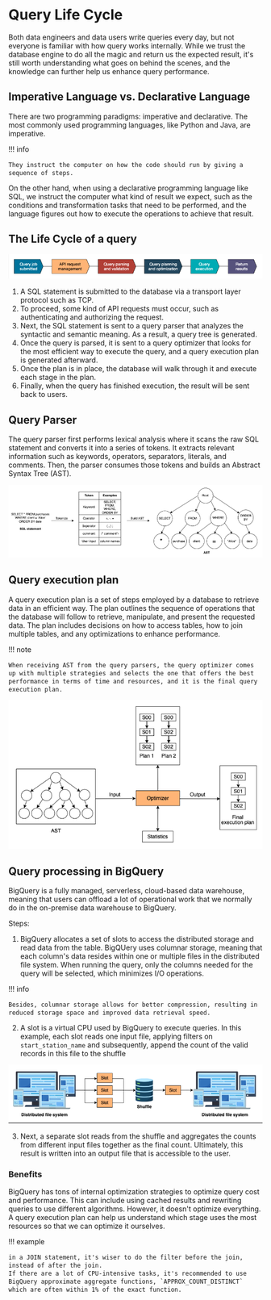# Query Life Cycle

Both data engineers and data users write queries every day, but not everyone is familiar with how query works internally.
While we trust the database engine to do all the magic and return us the expected result, it's still worth understanding what goes on behind the scenes, and the knowledge can further help us enhance query performance.

## Imperative Language vs. Declarative Language

There are two programming paradigms: imperative and declarative.
The most commonly used programming languages, like Python and Java, are imperative.

!!! info

    They instruct the computer on how the code should run by giving a sequence of steps.

On the other hand, when using a declarative programming language like SQL, we instruct the computer what kind of result we expect, such as the conditions and transformation tasks that need to be performed, and the language figures out how to execute the operations to achieve that result.

## The Life Cycle of a query

![life cycle of query](../pics/query-life-cycle.png)

1. A SQL statement is submitted to the database via a transport layer protocol such as TCP.
2. To proceed, some kind of API requests must occur, such as authenticating and authorizing the request.
3. Next, the SQL statement is sent to a query parser that analyzes the syntactic and semantic meaning. As a result, a query tree is generated.
4. Once the query is parsed, it is sent to a query optimizer that looks for the most efficient way to execute the query, and a query execution plan is generated afterward.
5. Once the plan is in place, the database will walk through it and execute each stage in the plan.
6. Finally, when the query has finished execution, the result will be sent back to users.

## Query Parser

The query parser first performs lexical analysis where it scans the raw SQL statement and converts it into a series of tokens.
It extracts relevant information such as keywords, operators, separators, literals, and comments.
Then, the parser consumes those tokens and builds an Abstract Syntax Tree (AST).

![Query parser](../pics/query-parser.png)

## Query execution plan

A query execution plan is a set of steps employed by a database to retrieve data in an efficient way.
The plan outlines the sequence of operations that the database will follow to retrieve, manipulate, and present the requested data.
The plan includes decisions on how to access tables, how to join multiple tables, and any optimizations to enhance performance.

!!! note

    When receiving AST from the query parsers, the query optimizer comes up with multiple strategies and selects the one that offers the best performance in terms of time and resources, and it is the final query execution plan.

![Query execution plan](../pics/query-execution-plan.png)

## Query processing in BigQuery

BigQuery is a fully managed, serverless, cloud-based data warehouse, meaning that users can offload a lot of operational work that we normally do in the on-premise data warehouse to BigQuery.

Steps:

1. BigQuery allocates a set of slots to access the distributed storage and read data from the table.
   BigQUery uses columnar storage, meaning that each column's data resides within one or multiple files in the distributed file system.
   When running the query, only the columns needed for the query will be selected, which minimizes I/O operations.

!!! info

    Besides, columnar storage allows for better compression, resulting in reduced storage space and improved data retrieval speed.

2. A slot is a virtual CPU used by BigQuery to execute queries.
   In this example, each slot reads one input file, applying filters on `start_station_name` and subsequently, append the count of the valid records in this file to the shuffle

![query processing in BigQuery](../pics/query-processing-bq.png)

3. Next, a separate slot reads from the shuffle and aggregates the counts from different input files together as the final count.
   Ultimately, this result is written into an output file that is accessible to the user.

### Benefits

BigQuery has tons of internal optimization strategies to optimize query cost and performance.
This can include using cached results and rewriting queries to use different algorithms. However, it doesn't optimize everything.
A query execution plan can help us understand which stage uses the most resources so that we can optimize it ourselves.

!!! example

    in a JOIN statement, it's wiser to do the filter before the join, instead of after the join.
    If there are a lot of CPU-intensive tasks, it's recommended to use BigQuery approximate aggregate functions, `APPROX_COUNT_DISTINCT` which are often within 1% of the exact function.
